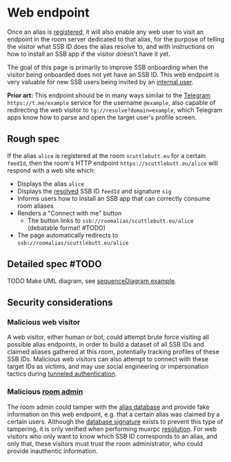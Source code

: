 # Web endpoint

Once an alias is [registered](Registration.md), it will also enable any web user to visit an endpoint in the room server dedicated to that alias, for the purpose of telling the visitor what SSB ID does the alias resolve to, and with instructions on how to install an SSB app if the visitor doesn't have it yet. 

The goal of this page is primarily to improve SSB onboarding when the visitor being onboarded does not yet have an SSB ID. This web endpoint is very valuable for new SSB users being invited by an [internal user](../Stakeholders/Internal%20user.md).

**Prior art:** This endpoint should be in many ways similar to the [Telegram](https://telegram.org/) `https://t.me/example` service for the username `@example`, also capable of redirecting the web visitor to `tg://resolve?domain=example`, which Telegram apps know how to parse and open the target user's profile screen.

## Rough spec

If the alias `alice` is registered at the room `scuttlebutt.eu` for a certain `feedId`, then the room's HTTP endpoint `https://scuttlebutt.eu/alice` will respond with a web site which: 

- Displays the alias `alice`
- Displays the [resolved](Resolution.md) SSB ID `feedId` and signature `sig`
- Informs users how to install an SSB app that can correctly consume room aliases
- Renders a "Connect with me" button
  - The button links to `ssb://roomalias/scuttlebutt.eu/alice` (debatable format! #TODO)
- The page automatically redirects to `ssb://roomalias/scuttlebutt.eu/alice`

## Detailed spec #TODO

TODO Make UML diagram, see [sequenceDiagram example](../Misc/sequenceDiagram%20example.md).

## Security considerations

### Malicious web visitor

A web visitor, either human or bot, could attempt brute force visiting all possible alias endpoints, in order to build a dataset of all SSB IDs and claimed aliases gathered at this room, potentially tracking profiles of these SSB IDs. Malicious web visitors can also attempt to connect with these target IDs as victims, and may use social engineering or impersonation tactics during [tunneled authentication](../Participation/Tunneled%20authentication.md).

### Malicious [room admin](../Stakeholders/Room%20admin.md)

The room admin could tamper with the [alias database](Alias%20database.md) and provide fake information on this web endpoint, e.g. that a certain alias was claimed by a certain users. Although the [database signature](Alias%20database.md) exists to prevent this type of tampering, it is only verified when performing muxrpc [resolution](Resolution.md). For web visitors who only want to know which SSB ID corresponds to an alias, and only that, these visitors must trust the room administrator, who could provide inauthentic information.